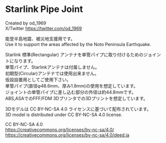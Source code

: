 # Starlink Pipe Joint
Created by od_1969  
X/Twitter https://twitter.com/od_1969  

能登半島地震、被災地支援用です。  
Use it to support the areas affected by the Noto Peninsula Earthquake.
  
Starlink 標準(Rectangular) アンテナを単管パイプに取り付けるためのジョイントになります。  
単管パイプ、Starlinkアンテナは付属しません。  
初期型(Circular)アンテナでは使用出来ません。  
仮設設置用としてご使用下さい。  
単管パイプ(直径φ48.6mm、厚み1.8mm)の使用を想定しています。  
ジョイントの単管パイプに差し込む部分の外径は約44.8mmです。  
ABS,ASAでのFFF/FDM 3Dプリンタでの3Dプリントを想定しています。
  
  
3Dモデルは CC BY-NC-SA 4.0 ライセンスに基づいて配布されています。  
3D model is distributed under CC BY-NC-SA 4.0 license.  
  
CC BY-NC-SA 4.0  
https://creativecommons.org/licenses/by-nc-sa/4.0/  
https://creativecommons.org/licenses/by-nc-sa/4.0/deed.ja  
